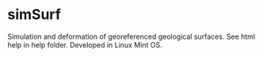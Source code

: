 simSurf
=======

Simulation and deformation of georeferenced geological surfaces. 
See html help in help folder. 
Developed in Linux Mint OS.
